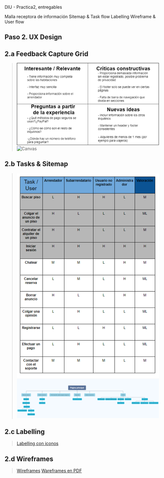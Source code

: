 DIU - Practica2, entregables

Malla receptora de información 
Sitemap & Task flow 
Labelling 
Wireframe & User flow 

## Paso 2. UX Design  


2.a Feedback Capture Grid
----


>![Feedback Capture Grid](https://github.com/Leamsy/DIU20/blob/master/P2/Feedback%20Capture%20Grid.png)
>![Canvas](https://github.com/Leamsy/DIU20/blob/master/P2/canvas.png)
  

2.b Tasks & Sitemap 
-----

>![User/Task Matrix](https://github.com/Leamsy/DIU20/blob/master/P2/User%20Task%20Matrix.PNG)
>![Sitemap](https://github.com/Leamsy/DIU20/blob/master/P2/sitemap.png)




2.c Labelling 
----

>[Labelling con iconos](https://github.com/Leamsy/DIU20/blob/master/P2/Labelling.pdf)



2.d Wireframes
-----

>[Wireframes](https://github.com/Leamsy/DIU20/tree/master/P2/Wareframes%20BADADI)
>[Wareframes en PDF](https://github.com/Leamsy/DIU20/blob/master/P2/Wareframes%20BADADI/Todos%20los%20wareframes.pdf)
